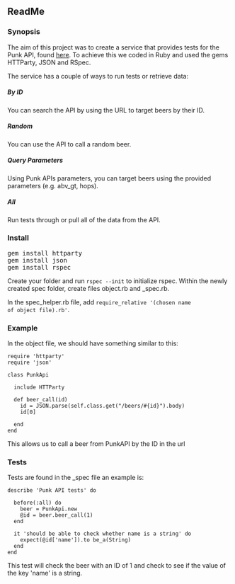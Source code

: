 ## ReadMe

### Synopsis
The aim of this project was to create a service that provides tests for the Punk API, found [here](https://punkapi.com/). To achieve this we coded in Ruby and used the gems HTTParty, JSON and RSpec.

The service has a couple of ways to run tests or retrieve data:
##### By ID
You can search the API by using the URL to target beers by their ID.
##### Random
You can use the API to call a random beer.
##### Query Parameters
Using Punk APIs parameters, you can target beers using the provided parameters (e.g. abv_gt, hops).
##### All
Run tests through or pull all of the data from the API.

### Install
<pre>gem install httparty
gem install json
gem install rspec</pre>

Create your folder and run <code>rspec --init</code> to initialize rspec. Within the newly created spec folder, create files object.rb and _spec.rb.

In the spec_helper.rb file, add <code>require_relative '(chosen name of object file).rb'</code>.


### Example

In the object file, we should have something similar to this:

```
require 'httparty'
require 'json'

class PunkApi

  include HTTParty

  def beer_call(id)
    id = JSON.parse(self.class.get("/beers/#{id}").body)
    id[0]

  end
end
```
This allows us to call a beer from PunkAPI by the ID in the url

### Tests

Tests are found in the _spec file an example is:

```
describe 'Punk API tests' do

  before(:all) do
    beer = PunkApi.new
    @id = beer.beer_call(1)
  end

  it 'should be able to check whether name is a string' do
    expect(@id['name']).to be_a(String)
  end
end
```

This test will check the beer with an ID of 1 and check to see if the value of the key 'name' is a string.
